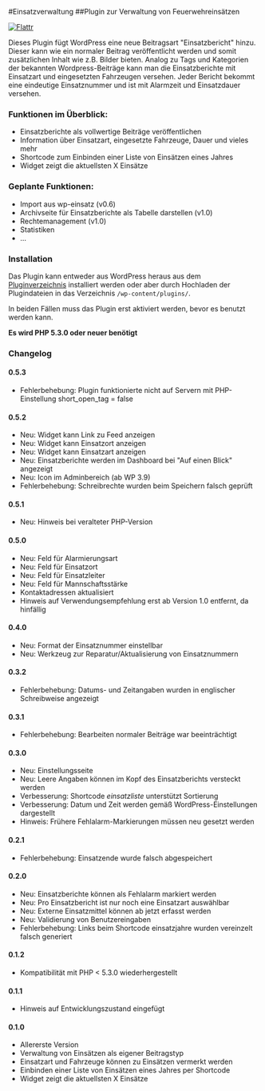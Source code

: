 #Einsatzverwaltung
##Plugin zur Verwaltung von Feuerwehreins&auml;tzen

[![Flattr](https://api.flattr.com/button/flattr-badge-large.png)](http://flattr.com/thing/2638688/abraineinsatzverwaltung-on-GitHub)

Dieses Plugin f&uuml;gt WordPress eine neue Beitragsart "Einsatzbericht" hinzu. Dieser kann wie ein normaler Beitrag ver&ouml;ffentlicht werden und somit zus&auml;tzlichen Inhalt wie z.B. Bilder bieten. Analog zu Tags und Kategorien der bekannten Wordpress-Beitr&auml;ge kann man die Einsatzberichte mit Einsatzart und eingesetzten Fahrzeugen versehen. Jeder Bericht bekommt eine eindeutige Einsatznummer und ist mit Alarmzeit und Einsatzdauer versehen.

### Funktionen im &Uuml;berblick:

* Einsatzberichte als vollwertige Beitr&auml;ge ver&ouml;ffentlichen
* Information &uuml;ber Einsatzart, eingesetzte Fahrzeuge, Dauer und vieles mehr
* Shortcode zum Einbinden einer Liste von Eins&auml;tzen eines Jahres
* Widget zeigt die aktuellsten X Eins&auml;tze

### Geplante Funktionen:

* Import aus wp-einsatz (v0.6)
* Archivseite für Einsatzberichte als Tabelle darstellen (v1.0)
* Rechtemanagement (v1.0)
* Statistiken
* ...

### Installation

Das Plugin kann entweder aus WordPress heraus aus dem [Pluginverzeichnis](http://wordpress.org/plugins/einsatzverwaltung/) installiert werden oder aber durch Hochladen der Plugindateien in das Verzeichnis `/wp-content/plugins/`.

In beiden F&auml;llen muss das Plugin erst aktiviert werden, bevor es benutzt werden kann.

__Es wird PHP 5.3.0 oder neuer ben&ouml;tigt__

### Changelog

#### 0.5.3
* Fehlerbehebung: Plugin funktionierte nicht auf Servern mit PHP-Einstellung short_open_tag = false

#### 0.5.2
* Neu: Widget kann Link zu Feed anzeigen
* Neu: Widget kann Einsatzort anzeigen
* Neu: Widget kann Einsatzart anzeigen
* Neu: Einsatzberichte werden im Dashboard bei "Auf einen Blick" angezeigt
* Neu: Icon im Adminbereich (ab WP 3.9)
* Fehlerbehebung: Schreibrechte wurden beim Speichern falsch gepr&uuml;ft

#### 0.5.1
* Neu: Hinweis bei veralteter PHP-Version

#### 0.5.0
* Neu: Feld f&uuml;r Alarmierungsart
* Neu: Feld f&uuml;r Einsatzort
* Neu: Feld f&uuml;r Einsatzleiter
* Neu: Feld f&uuml;r Mannschaftsst&auml;rke
* Kontaktadressen aktualisiert
* Hinweis auf Verwendungsempfehlung erst ab Version 1.0 entfernt, da hinf&auml;llig

#### 0.4.0
* Neu: Format der Einsatznummer einstellbar
* Neu: Werkzeug zur Reparatur/Aktualisierung von Einsatznummern

#### 0.3.2
* Fehlerbehebung: Datums- und Zeitangaben wurden in englischer Schreibweise angezeigt

#### 0.3.1
* Fehlerbehebung: Bearbeiten normaler Beitr&auml;ge war beeintr&auml;chtigt

#### 0.3.0
* Neu: Einstellungsseite
* Neu: Leere Angaben k&ouml;nnen im Kopf des Einsatzberichts versteckt werden
* Verbesserung: Shortcode _einsatzliste_ unterst&uuml;tzt Sortierung
* Verbesserung: Datum und Zeit werden gem&auml;&szlig; WordPress-Einstellungen dargestellt
* Hinweis: Fr&uuml;here Fehlalarm-Markierungen m&uuml;ssen neu gesetzt werden

#### 0.2.1
* Fehlerbehebung: Einsatzende wurde falsch abgespeichert

#### 0.2.0
* Neu: Einsatzberichte k&ouml;nnen als Fehlalarm markiert werden
* Neu: Pro Einsatzbericht ist nur noch eine Einsatzart ausw&auml;hlbar
* Neu: Externe Einsatzmittel k&ouml;nnen ab jetzt erfasst werden
* Neu: Validierung von Benutzereingaben
* Fehlerbehebung: Links beim Shortcode einsatzjahre wurden vereinzelt falsch generiert

#### 0.1.2
* Kompatibilit&auml;t mit PHP < 5.3.0 wiederhergestellt

#### 0.1.1
* Hinweis auf Entwicklungszustand eingef&uuml;gt

#### 0.1.0
* Allererste Version
* Verwaltung von Eins&auml;tzen als eigener Beitragstyp
* Einsatzart und Fahrzeuge k&ouml;nnen zu Eins&auml;tzen vermerkt werden
* Einbinden einer Liste von Eins&auml;tzen eines Jahres per Shortcode
* Widget zeigt die aktuellsten X Eins&auml;tze
